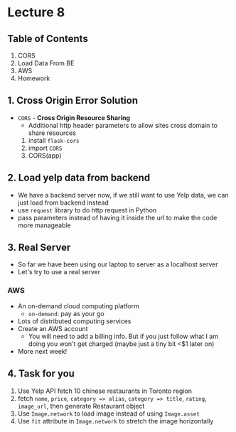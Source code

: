 # Lecture 8

## Table of Contents
1. CORS
2. Load Data From BE
3. AWS
4. Homework

## **1. Cross Origin Error Solution**
- `CORS` - **Cross Origin Resource Sharing**
  - Additional http header parameters to allow sites cross domain to share resources
  1. install `flask-cors`
  2. import `CORS`
  3. CORS(app)

## **2. Load yelp data from backend**
- We have a backend server now, if we still want to use Yelp data, we can just load from backend instead
- use `request` library to do http request in Python
- pass parameters instead of having it inside the url to make the code more manageable

## **3. Real Server**
- So far we have been using our laptop to server as a localhost server
- Let's try to use a real server

### **AWS**
- An on-demand cloud computing platform
    - `on-demand`: pay as your go
- Lots of distributed computing services
- Create an AWS account
    - You will need to add a billing info. But if you just follow what I am doing you won't get charged (maybe just a tiny bit <$1 later on)
- More next week!

## **4. Task for you**
1. Use Yelp API fetch 10 chinese restaurants in Toronto region
2. fetch `name`, `price`, `category => alias`, `category => title`, `rating`, `image_url`, then generate Restaurant object
3. Use `Image.network` to load image instead of using `Image.asset`
4. Use `fit` attribute in `Image.network` to stretch the image horizontally
